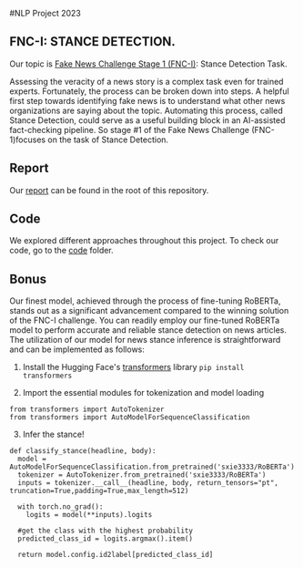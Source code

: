 #NLP Project 2023

## FNC-I: STANCE DETECTION.
Our topic is [Fake News Challenge Stage 1 (FNC-I)](http://www.fakenewschallenge.org/): Stance Detection Task.

Assessing the veracity of a news story is a complex task even for trained experts. Fortunately, the process can be broken down into steps. A helpful first step towards identifying fake news is to understand what other news organizations are saying about the topic. Automating this process, called Stance Detection, could serve as a useful building block in an AI-assisted fact-checking pipeline. So stage #1 of the Fake News Challenge (FNC-1)focuses on the task of Stance Detection.
 
## Report
Our [report](https://github.com/BiteKirby3/FakeNewsChallenge/blob/main/report.pdf) can be found in the root of this repository.

## Code
We explored different approaches throughout this project. To check our code, go to the [code](https://github.com/BiteKirby3/FakeNewsChallenge/tree/main/code) folder.

## Bonus
Our finest model, achieved through the process of fine-tuning RoBERTa, stands out as a significant advancement compared to the winning solution of the FNC-I challenge. You can readily employ our fine-tuned RoBERTa model to perform accurate and reliable stance detection on news articles. The utilization of our model for news stance inference is straightforward and can be implemented as follows: 

1. Install the Hugging Face's [transformers](https://huggingface.co/docs/transformers/v4.17.0/en/index) library
```pip install transformers```

2. Import the essential modules for tokenization and model loading
```
from transformers import AutoTokenizer
from transformers import AutoModelForSequenceClassification
```

3. Infer the stance!
```
def classify_stance(headline, body):
  model = AutoModelForSequenceClassification.from_pretrained('sxie3333/RoBERTa')
  tokenizer = AutoTokenizer.from_pretrained('sxie3333/RoBERTa')
  inputs = tokenizer.__call__(headline, body, return_tensors="pt", truncation=True,padding=True,max_length=512)
  
  with torch.no_grad():
    logits = model(**inputs).logits
	
  #get the class with the highest probability
  predicted_class_id = logits.argmax().item()

  return model.config.id2label[predicted_class_id]
```